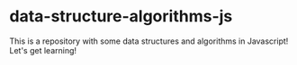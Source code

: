 # data-structure-algorithms-js
This is a repository with some data structures and algorithms in Javascript! Let's get learning!
